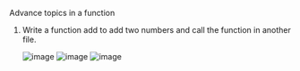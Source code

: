 Advance topics in a function

1) Write a function add to add two numbers and call the function in another file.

   ![image](https://github.com/Sharath15eUR/NAREESHUD/assets/93960137/45c6fce3-1a34-43ea-a950-a8cf0b295dd4)
   ![image](https://github.com/Sharath15eUR/NAREESHUD/assets/93960137/fd06d7f3-0bc0-4a04-9f64-327262e762c9)
   ![image](https://github.com/Sharath15eUR/NAREESHUD/assets/93960137/2178ab2e-7007-4ba9-ba4d-8c813734a021)

